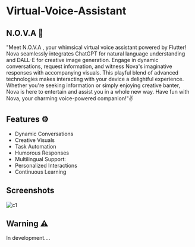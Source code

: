 
# Virtual-Voice-Assistant 
## N.O.V.A 🤖

"Meet N.O.V.A , your whimsical virtual voice assistant powered by Flutter! Nova seamlessly integrates ChatGPT for natural language understanding and DALL-E for creative image generation. Engage in dynamic conversations, request information, and witness Nova's imaginative responses with accompanying visuals. This playful blend of advanced technologies makes interacting with your device a delightful experience. Whether you're seeking information or simply enjoying creative banter, Nova is here to entertain and assist you in a whole new way. Have fun with Nova, your charming voice-powered companion!"✌️


## Features ⚙️

- Dynamic Conversations
- Creative Visuals
- Task Automation
- Humorous Responses
- Multilingual Support:
- Personalized Interactions
- Continuous Learning


## Screenshots

![c1]([https://github.com/ayushsahu07/Flutter-ToDo-App/assets/146854646/b692ff8d-0bdf-4fbf-906b-b5a54a7335d7](https://via.placeholder.com/468x300?text=App+Screenshot+Here](https://github.com/ayushsahu07/Voice_Assistant-N.O.V.A-/assets/146854646/64e1ccd4-f05d-4411-b9fb-f52303435be5)https://github.com/ayushsahu07/Voice_Assistant-N.O.V.A-/assets/146854646/64e1ccd4-f05d-4411-b9fb-f52303435be5)https://via.placeholder.com/468x300?text=App+Screenshot+Here](https://github.com/ayushsahu07/Voice_Assistant-N.O.V.A-/assets/146854646/64e1ccd4-f05d-4411-b9fb-f52303435be5)https://github.com/ayushsahu07/Voice_Assistant-N.O.V.A-/assets/146854646/64e1ccd4-f05d-4411-b9fb-f52303435be5)

## Warning ⚠️

In development....

